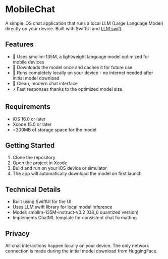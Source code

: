 # MobileChat

A simple iOS chat application that runs a local LLM (Large Language Model) directly on your device. Built with SwiftUI and [LLM.swift](https://github.com/eastriverlee/LLM.swift).

## Features

- 🤖 Uses smollm-135M, a lightweight language model optimized for mobile devices
- 💾 Downloads the model once and caches it for future use
- 📱 Runs completely locally on your device - no internet needed after initial model download
- 💬 Clean, modern chat interface
- ⚡️ Fast responses thanks to the optimized model size

## Requirements

- iOS 16.0 or later
- Xcode 15.0 or later
- ~300MB of storage space for the model

## Getting Started

1. Clone the repository
2. Open the project in Xcode
3. Build and run on your iOS device or simulator
4. The app will automatically download the model on first launch

## Technical Details

- Built using SwiftUI for the UI
- Uses LLM.swift library for local model inference
- Model: smollm-135M-instruct-v0.2 (Q8_0 quantized version)
- Implements ChatML template for consistent chat formatting

## Privacy

All chat interactions happen locally on your device. The only network connection is made during the initial model download from HuggingFace. 